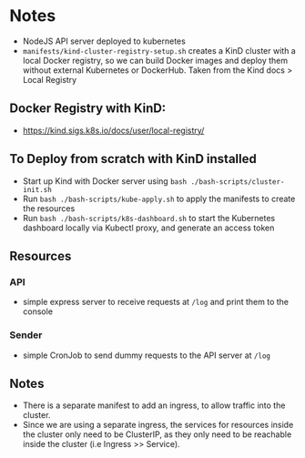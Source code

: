 # Notes

- NodeJS API server deployed to kubernetes
- ```manifests/kind-cluster-registry-setup.sh``` creates a KinD cluster with a local Docker registry, so we can build Docker images and deploy them without external Kubernetes or DockerHub. Taken from the Kind docs > Local Registry

## Docker Registry with KinD:
- https://kind.sigs.k8s.io/docs/user/local-registry/


## To Deploy from scratch with KinD installed
- Start up Kind with Docker server using ```bash ./bash-scripts/cluster-init.sh```
- Run ```bash ./bash-scripts/kube-apply.sh``` to apply the manifests to create the resources
- Run ```bash ./bash-scripts/k8s-dashboard.sh``` to start the Kubernetes dashboard locally via Kubectl proxy, and generate an access token

## Resources
### API
- simple express server to receive requests at ```/log``` and print them to the console

### Sender
- simple CronJob to send dummy requests to the API server at ```/log```

## Notes
- There is a separate manifest to add an ingress, to allow traffic into the cluster.
- Since we are using a separate ingress, the services for resources inside the cluster only need to be ClusterIP, as they only need to be reachable inside the cluster (i.e Ingress >> Service).